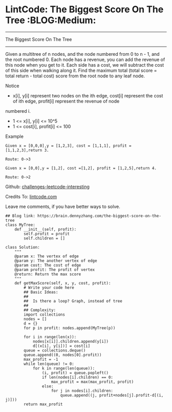 # LintCode: The Biggest Score On The Tree     :BLOG:Medium:


---

The Biggest Score On The Tree  

---

Given a multitree of n nodes, and the node numbered from 0 to n - 1, and the root numbered 0. Each node has a revenue, you can add the revenue of this node when you get to it. Each side has a cost, we will subtract the cost of this side when walking along it. Find the maximum total (total score = total return - total cost) score from the root node to any leaf node.  

Notice  
-   x[i], y[i] represent two nodes on the ith edge, cost[i] represent the cost of ith edge, profit[i] represent the revenue of node

numbered i.  
-   1 <= x[i], y[i] <= 10^5
-   1 <= cost[i], profit[i] <= 100

Example  

    Given x = [0,0,0],y = [1,2,3], cost = [1,1,1], profit = [1,1,2,3],return 3.
    
    Route: 0->3

    Given x = [0,0],y = [1,2], cost =[1,2], profit = [1,2,5],return 4.
    
    Route: 0->2

Github: [challenges-leetcode-interesting](https://github.com/DennyZhang/challenges-leetcode-interesting/tree/master/the-biggest-score-on-the-tree)  

Credits To: [lintcode.com](http://www.lintcode.com/en/problem/the-biggest-score-on-the-tree/)  

Leave me comments, if you have better ways to solve.  

    ## Blog link: https://brain.dennyzhang.com/the-biggest-score-on-the-tree
    class MyTree:
        def __init__(self, profit):
            self.profit = profit
            self.children = []
    
    class Solution:
        """
        @param x: The vertex of edge
        @param y: The another vertex of edge
        @param cost: The cost of edge
        @param profit: The profit of vertex
        @return: Return the max score
        """
        def getMaxScore(self, x, y, cost, profit):
            # Write your code here
            ## Basic Ideas:
            ##
            ##  Is there a loop? Graph, instead of tree
            ##
            ## Complexity:
            import collections
            nodes = []
            d = {}
            for p in profit: nodes.append(MyTree(p))
    
            for i in range(len(x)):
                nodes[x[i]].children.append(y[i])
                d[(x[i], y[i])] = cost[i]
            queue = collections.deque()
            queue.append((0, nodes[0].profit))
            max_profit = -1
            while len(queue) != 0:
                for k in range(len(queue)):
                    (i, profit) = queue.popleft()
                    if len(nodes[i].children) == 0:
                        max_profit = max(max_profit, profit)
                    else:
                        for j in nodes[i].children:
                            queue.append((j, profit+nodes[j].profit-d[(i, j)]))
            return max_profit